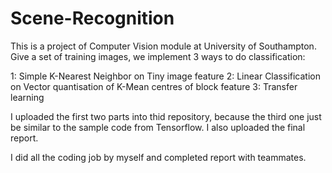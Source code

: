 # Scene-Recognition

This is a project of Computer Vision module at University of Southampton. Give a set of training images, we implement 3 ways to do classification:

1: Simple K-Nearest Neighbor on Tiny image feature
2: Linear Classification on Vector quantisation of K-Mean centres of block feature
3: Transfer learning

I uploaded the first two parts into thid repository, because the third one just be similar to the sample code from Tensorflow. I also uploaded the final report.

I did all the coding job by myself and completed report with teammates.
